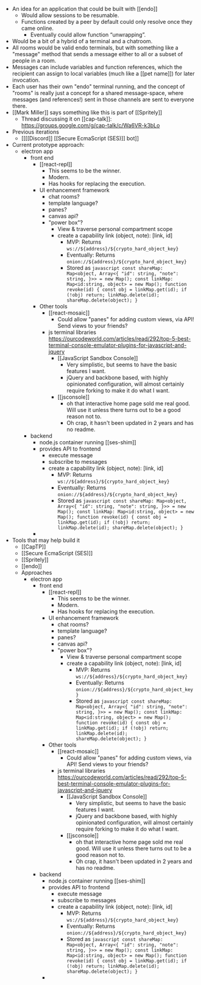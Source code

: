 - An idea for an application that could be built with [[endo]]
    - Would allow sessions to be resumable.
    - Functions created by a peer by default could only resolve once they came online.
        - Eventually could allow function “unwrapping”. 
- Would be a bit of a hybrid of a terminal and a chatroom.
- All rooms would be valid endo terminals, but with something like a "message" method that sends a message either to all or a subset of people in a room.
- Messages can include variables and function references, which the recipient can assign to local variables (much like a [[pet name]]) for later invocation.
- Each user has their own "endo" terminal running, and the concept of "rooms" is really just a concept for a shared message-space, where messages (and references!) sent in those channels are sent to everyone there.
- [[Mark Miller]] says something like this is part of [[Spritely]]
    - Thread discussing it on [[cap-talk]]: https://groups.google.com/g/cap-talk/c/Wa6VR-k3bLo
- Previous iterations
    - [[[[Discord]] [[Secure EcmaScript (SES)]] bot]]
- Current prototype approach: 
    - electron app
        - front end
            - [[react-repl]]
                - This seems to be the winner.
                - Modern.
                - Has hooks for replacing the execution.
            - UI enhancement framework
                - chat rooms?
                - template language?
                - panes?
                - canvas api?
                - "power box"?
                    - View & traverse personal compartment scope
                    - create a capability link (object, note): [link, id]
                        - MVP: Returns `ws://${address}/${crypto_hard_object_key}`
                        - Eventually: Returns `onion://${address}/${crypto_hard_object_key}`
                        - Stored as ```javascript
const shareMap: Map<object, Array<{
  "id": string,
  "note": string,
}>> = new Map();
const linkMap: Map<id:string, object> = new Map();
function revoke(id) {
  const obj = linkMap.get(id);
  if (!obj) return;
  linkMap.delete(id);
  shareMap.delete(object);
}```
            - Other tools
                - [[react-mosaic]]
                    - Could allow "panes" for adding custom views, via API! Send views to your friends?
                - js terminal libraries https://ourcodeworld.com/articles/read/292/top-5-best-terminal-console-emulator-plugins-for-javascript-and-jquery
                    - [[JavaScript Sandbox Console]]
                        - Very simplistic, but seems to have the basic features I want.
                        - jQuery and backbone based, with highly opinionated configuration, will almost certainly require forking to make it do what I want.
                    - [[jsconsole]]
                        - oh that interactive home page sold me real good. Will use it unless there turns out to be a good reason not to.
                        - Oh crap, it hasn't been updated in 2 years and has no readme.
        - backend
            - node.js container running [[ses-shim]]
            - provides API to frontend
                - execute message
                - subscribe to messages
                - create a capability link (object, note): [link, id]
                    - MVP: Returns `ws://${address}/${crypto_hard_object_key}`
                    - Eventually: Returns `onion://${address}/${crypto_hard_object_key}`
                    - Stored as ```javascript
const shareMap: Map<object, Array<{
  "id": string,
  "note": string,
}>> = new Map();
const linkMap: Map<id:string, object> = new Map();
function revoke(id) {
  const obj = linkMap.get(id);
  if (!obj) return;
  linkMap.delete(id);
  shareMap.delete(object);
}```
            - 
- Tools that may help build it
    - [[CapTP]]
    - [[Secure EcmaScript (SES)]]
    - [[Spritely]]
    - [[endo]]
    - Approaches
        - electron app
            - front end
                - [[react-repl]]
                    - This seems to be the winner.
                    - Modern.
                    - Has hooks for replacing the execution.
                - UI enhancement framework
                    - chat rooms?
                    - template language?
                    - panes?
                    - canvas api?
                    - "power box"?
                        - View & traverse personal compartment scope
                        - create a capability link (object, note): [link, id]
                            - MVP: Returns `ws://${address}/${crypto_hard_object_key}`
                            - Eventually: Returns `onion://${address}/${crypto_hard_object_key}`
                            - Stored as ```javascript
const shareMap: Map<object, Array<{
  "id": string,
  "note": string,
}>> = new Map();
const linkMap: Map<id:string, object> = new Map();
function revoke(id) {
  const obj = linkMap.get(id);
  if (!obj) return;
  linkMap.delete(id);
  shareMap.delete(object);
}```
                - Other tools
                    - [[react-mosaic]]
                        - Could allow "panes" for adding custom views, via API! Send views to your friends?
                    - js terminal libraries https://ourcodeworld.com/articles/read/292/top-5-best-terminal-console-emulator-plugins-for-javascript-and-jquery
                        - [[JavaScript Sandbox Console]]
                            - Very simplistic, but seems to have the basic features I want.
                            - jQuery and backbone based, with highly opinionated configuration, will almost certainly require forking to make it do what I want.
                        - [[jsconsole]]
                            - oh that interactive home page sold me real good. Will use it unless there turns out to be a good reason not to.
                            - Oh crap, it hasn't been updated in 2 years and has no readme.
            - backend
                - node.js container running [[ses-shim]]
                - provides API to frontend
                    - execute message
                    - subscribe to messages
                    - create a capability link (object, note): [link, id]
                        - MVP: Returns `ws://${address}/${crypto_hard_object_key}`
                        - Eventually: Returns `onion://${address}/${crypto_hard_object_key}`
                        - Stored as ```javascript
const shareMap: Map<object, Array<{
  "id": string,
  "note": string,
}>> = new Map();
const linkMap: Map<id:string, object> = new Map();
function revoke(id) {
  const obj = linkMap.get(id);
  if (!obj) return;
  linkMap.delete(id);
  shareMap.delete(object);
}```
                - 
